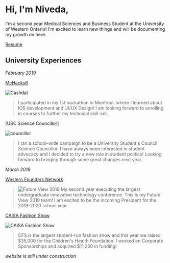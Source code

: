# Hi, I'm Niveda,

I'm a second year Medical Sciences and Business Student at the University of Western Ontario! I'm excited to learn new things and will be documenting my growth on here. 

[Resume](https://drive.google.com/file/d/15wmen0o68aLHikfw0CrYo7WNZcYTQtvA/view?usp=sharing)

## **University Experiences**

*February 2019*

[McHacks6](https://devpost.com/software/cashdat)

![Cashdat](https://challengepost-s3-challengepost.netdna-ssl.com/photos/production/software_photos/000/755/342/datas/gallery.jpg)
>I participated in my 1st hackathon in Montreal, where I learned about IOS development and UI/UX Design! I am looking forward to enrolling in  courses to further my technical skill-set.

[USC Science Councillor]

![councillor](https://scontent-yyz1-1.xx.fbcdn.net/v/t1.0-9/50471980_520941265094229_2887100054575775744_n.png?_nc_cat=102&_nc_ht=scontent-yyz1-1.xx&oh=4641360fa22579346ca3bb4a61e27715&oe=5D39366B)
>I ran a school-wide campaign to be a University Student's Council Science Councillor. I have always been interested in student advocacy and I decided to try a new role in student politics! Looking forward to bringing through some great changes next year.

*March 2019*

[Western Founders Network](https://www.foundersnetwork.ca/)

>![Future View 2019](https://media.licdn.com/dms/image/C4D22AQGlbsZ3TGjlVA/feedshare-shrink_8192/0?e=1557964800&v=beta&t=E9-S3_gCKQMqVbrCmXx6pYjljOu28UwAcg7iyudz_pM)
>My second year executing the largest undergraduate innovative technology conference. This is my Future View 2019 team! I am excited to be the incoming President for the 2019-2020 school year.

[CAISA Fashion Show](https://caisafashionshow.com/)

![CAISA Fashion Show](https://scontent-yyz1-1.xx.fbcdn.net/v/t1.0-9/56214390_1884716044967831_3825923495380910080_o.jpg?_nc_cat=108&_nc_ht=scontent-yyz1-1.xx&oh=84414813172c090f71e9229376d64367&oe=5D3204F1)
>CFS is the largest student-run fashion show and this year we raised $35,000 for the Children's Health Foundation. I worked on Corporate Sponsorships and acquired $11,250 in funding!

*website is still under construction*
